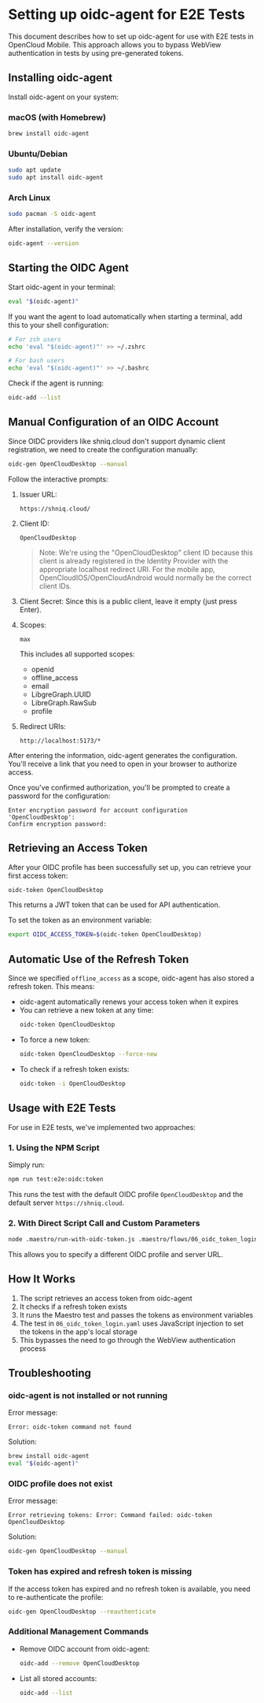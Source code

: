 # Setting up oidc-agent for E2E Tests

This document describes how to set up oidc-agent for use with E2E tests in OpenCloud Mobile. This approach allows you to bypass WebView authentication in tests by using pre-generated tokens.

## Installing oidc-agent

Install oidc-agent on your system:

### macOS (with Homebrew)

```bash
brew install oidc-agent
```

### Ubuntu/Debian

```bash
sudo apt update
sudo apt install oidc-agent
```

### Arch Linux

```bash
sudo pacman -S oidc-agent
```

After installation, verify the version:

```bash
oidc-agent --version
```

## Starting the OIDC Agent

Start oidc-agent in your terminal:

```bash
eval "$(oidc-agent)"
```

If you want the agent to load automatically when starting a terminal, add this to your shell configuration:

```bash
# For zsh users
echo 'eval "$(oidc-agent)"' >> ~/.zshrc

# For bash users
echo 'eval "$(oidc-agent)"' >> ~/.bashrc
```

Check if the agent is running:

```bash
oidc-add --list
```

## Manual Configuration of an OIDC Account

Since OIDC providers like shniq.cloud don't support dynamic client registration, we need to create the configuration manually:

```bash
oidc-gen OpenCloudDesktop --manual
```

Follow the interactive prompts:

1. Issuer URL:
   ```
   https://shniq.cloud/
   ```

2. Client ID:
   ```
   OpenCloudDesktop
   ```
   
   > Note: We're using the "OpenCloudDesktop" client ID because this client is already registered in the Identity Provider with the appropriate localhost redirect URI. For the mobile app, OpenCloudIOS/OpenCloudAndroid would normally be the correct client IDs.

3. Client Secret:
   Since this is a public client, leave it empty (just press Enter).

4. Scopes:
   ```
   max
   ```
   
   This includes all supported scopes:
   - openid
   - offline_access
   - email
   - LibgreGraph.UUID
   - LibreGraph.RawSub
   - profile

5. Redirect URIs:
   ```
   http://localhost:5173/*
   ```

After entering the information, oidc-agent generates the configuration. You'll receive a link that you need to open in your browser to authorize access.

Once you've confirmed authorization, you'll be prompted to create a password for the configuration:

```
Enter encryption password for account configuration 'OpenCloudDesktop': 
Confirm encryption password:
```

## Retrieving an Access Token

After your OIDC profile has been successfully set up, you can retrieve your first access token:

```bash
oidc-token OpenCloudDesktop
```

This returns a JWT token that can be used for API authentication.

To set the token as an environment variable:

```bash
export OIDC_ACCESS_TOKEN=$(oidc-token OpenCloudDesktop)
```

## Automatic Use of the Refresh Token

Since we specified `offline_access` as a scope, oidc-agent has also stored a refresh token. This means:

- oidc-agent automatically renews your access token when it expires
- You can retrieve a new token at any time:
  ```bash
  oidc-token OpenCloudDesktop
  ```
- To force a new token:
  ```bash
  oidc-token OpenCloudDesktop --force-new
  ```
- To check if a refresh token exists:
  ```bash
  oidc-token -i OpenCloudDesktop
  ```

## Usage with E2E Tests

For use in E2E tests, we've implemented two approaches:

### 1. Using the NPM Script

Simply run:

```bash
npm run test:e2e:oidc:token
```

This runs the test with the default OIDC profile `OpenCloudDesktop` and the default server `https://shniq.cloud`.

### 2. With Direct Script Call and Custom Parameters

```bash
node .maestro/run-with-oidc-token.js .maestro/flows/06_oidc_token_login.yaml OpenCloudDesktop https://shniq.cloud
```

This allows you to specify a different OIDC profile and server URL.

## How It Works

1. The script retrieves an access token from oidc-agent
2. It checks if a refresh token exists
3. It runs the Maestro test and passes the tokens as environment variables
4. The test in `06_oidc_token_login.yaml` uses JavaScript injection to set the tokens in the app's local storage
5. This bypasses the need to go through the WebView authentication process

## Troubleshooting

### oidc-agent is not installed or not running

Error message:
```
Error: oidc-token command not found
```

Solution:
```bash
brew install oidc-agent
eval "$(oidc-agent)"
```

### OIDC profile does not exist

Error message:
```
Error retrieving tokens: Error: Command failed: oidc-token OpenCloudDesktop
```

Solution:
```bash
oidc-gen OpenCloudDesktop --manual
```

### Token has expired and refresh token is missing

If the access token has expired and no refresh token is available, you need to re-authenticate the profile:

```bash
oidc-gen OpenCloudDesktop --reauthenticate
```

### Additional Management Commands

- Remove OIDC account from oidc-agent:
  ```bash
  oidc-add --remove OpenCloudDesktop
  ```
- List all stored accounts:
  ```bash
  oidc-add --list
  ```